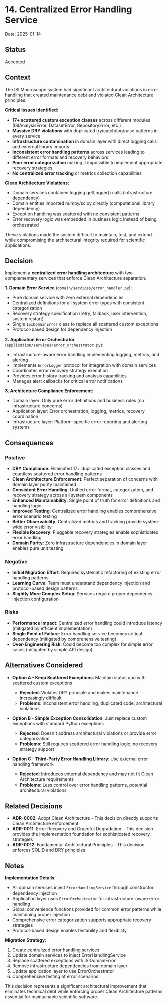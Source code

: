 # 14. Centralized Error Handling Service

Date: 2025-01-14

## Status

Accepted

## Context

The ISI Macroscope system had significant architectural violations in error handling that created maintenance debt and violated Clean Architecture principles:

**Critical Issues Identified:**
- **17+ scattered custom exception classes** across different modules (ISIAnalysisError, DatasetError, RepositoryError, etc.)
- **Massive DRY violations** with duplicated try/catch/log/raise patterns in every service
- **Infrastructure contamination** in domain layer with direct logging calls and external library imports
- **Inconsistent error handling patterns** across services leading to different error formats and recovery behaviors
- **Poor error categorization** making it impossible to implement appropriate recovery strategies
- **No centralized error tracking** or metrics collection capabilities

**Clean Architecture Violations:**
- Domain services contained logging.getLogger() calls (infrastructure dependency)
- Domain entities imported numpy/scipy directly (computational library dependency)
- Exception handling was scattered with no consistent patterns
- Error recovery logic was embedded in business logic instead of being orchestrated

These violations made the system difficult to maintain, test, and extend while compromising the architectural integrity required for scientific applications.

## Decision

Implement a **centralized error handling architecture** with two complementary services that enforce Clean Architecture separation:

**1. Domain Error Service** (`domain/services/error_handler.py`):
- Pure domain service with zero external dependencies
- Centralized definitions for all system error types with consistent categorization
- Recovery strategy specification (retry, fallback, user intervention, system restart)
- Single `ISIDomainError` class to replace all scattered custom exceptions
- Protocol-based design for dependency injection

**2. Application Error Orchestrator** (`application/services/error_orchestrator.py`):
- Infrastructure-aware error handling implementing logging, metrics, and alerting
- Implements `ErrorLogger` protocol for integration with domain services
- Coordinates error recovery strategy execution
- Provides error history tracking and analysis capabilities
- Manages alert callbacks for critical error notifications

**3. Architecture Compliance Enforcement**:
- Domain layer: Only pure error definitions and business rules (no infrastructure concerns)
- Application layer: Error orchestration, logging, metrics, recovery coordination
- Infrastructure layer: Platform-specific error reporting and alerting systems

## Consequences

### Positive

- **DRY Compliance**: Eliminated 17+ duplicated exception classes and countless scattered error handling patterns
- **Clean Architecture Enforcement**: Perfect separation of concerns with domain layer purity maintained
- **Consistent Error Handling**: Unified error format, categorization, and recovery strategy across all system components
- **Enhanced Maintainability**: Single point of truth for error definitions and handling logic
- **Improved Testing**: Centralized error handling enables comprehensive error scenario testing
- **Better Observability**: Centralized metrics and tracking provide system-wide error visibility
- **Flexible Recovery**: Pluggable recovery strategies enable sophisticated error handling
- **Domain Purity**: Zero infrastructure dependencies in domain layer enables pure unit testing

### Negative

- **Initial Migration Effort**: Required systematic refactoring of existing error handling patterns
- **Learning Curve**: Team must understand dependency injection and protocol-based design patterns
- **Slightly More Complex Setup**: Services require proper dependency injection configuration

### Risks

- **Performance Impact**: Centralized error handling could introduce latency (mitigated by efficient implementation)
- **Single Point of Failure**: Error handling service becomes critical dependency (mitigated by comprehensive testing)
- **Over-Engineering Risk**: Could become too complex for simple error cases (mitigated by simple API design)

## Alternatives Considered

- **Option A - Keep Scattered Exceptions**: Maintain status quo with scattered custom exceptions
  - **Rejected**: Violates DRY principle and makes maintenance increasingly difficult
  - **Problems**: Inconsistent error handling, duplicated code, architectural violations

- **Option B - Simple Exception Consolidation**: Just replace custom exceptions with standard Python exceptions
  - **Rejected**: Doesn't address architectural violations or provide error categorization
  - **Problems**: Still requires scattered error handling logic, no recovery strategy support

- **Option C - Third-Party Error Handling Library**: Use external error handling framework
  - **Rejected**: Introduces external dependency and may not fit Clean Architecture requirements
  - **Problems**: Less control over error handling patterns, potential architectural violations

## Related Decisions

- **ADR-0002**: Adopt Clean Architecture - This decision directly supports Clean Architecture enforcement
- **ADR-0011**: Error Recovery and Graceful Degradation - This decision provides the implementation foundation for sophisticated recovery strategies
- **ADR-0012**: Fundamental Architectural Principles - This decision enforces SOLID and DRY principles

## Notes

**Implementation Details:**
- All domain services inject `ErrorHandlingService` through constructor dependency injection
- Application layer uses `ErrorOrchestrator` for infrastructure-aware error handling
- Global convenience functions provided for common error patterns while maintaining proper injection
- Comprehensive error categorization supports appropriate recovery strategies
- Protocol-based design enables testability and flexibility

**Migration Strategy:**
1. Create centralized error handling services
2. Update domain services to inject ErrorHandlingService
3. Replace scattered exceptions with ISIDomainError
4. Remove infrastructure dependencies from domain layer
5. Update application layer to use ErrorOrchestrator
6. Comprehensive testing of error scenarios

This decision represents a significant architectural improvement that eliminates technical debt while enforcing proper Clean Architecture patterns essential for maintainable scientific software.